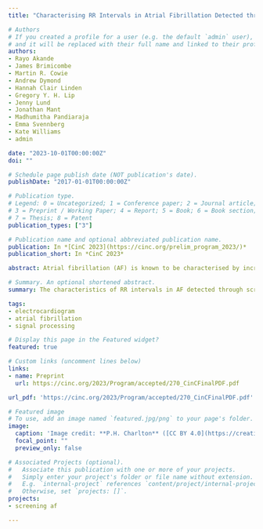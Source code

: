 ```yaml
---
title: "Characterising RR Intervals in Atrial Fibrillation Detected through Screening"

# Authors
# If you created a profile for a user (e.g. the default `admin` user), write the username (folder name) here 
# and it will be replaced with their full name and linked to their profile.
authors:
- Rayo Akande
- James Brimicombe
- Martin R. Cowie
- Andrew Dymond
- Hannah Clair Linden
- Gregory Y. H. Lip
- Jenny Lund
- Jonathan Mant
- Madhumitha Pandiaraja
- Emma Svennberg
- Kate Williams
- admin

date: "2023-10-01T00:00:00Z"
doi: ""

# Schedule page publish date (NOT publication's date).
publishDate: "2017-01-01T00:00:00Z"

# Publication type.
# Legend: 0 = Uncategorized; 1 = Conference paper; 2 = Journal article;
# 3 = Preprint / Working Paper; 4 = Report; 5 = Book; 6 = Book section;
# 7 = Thesis; 8 = Patent
publication_types: ["3"]

# Publication name and optional abbreviated publication name.
publication: In *[CinC 2023](https://cinc.org/prelim_program_2023/)*
publication_short: In *CinC 2023*

abstract: Atrial fibrillation (AF) is known to be characterised by increased RR interval variability. However, the characteristics of RR intervals in AF detected through screening have not been extensively studied. The aim of this study was to characterise RR intervals in AF detected in screening of older, community dwelling adults. RR interval characteristics were extracted from 2,709 ECGs from the SAFER AF Screening Programme, consisting of 671 ECGs exhibiting AF, and 2,038 non-AF ECGs. The characteristics included measures of the mean RR interval, the variability in RR intervals, and the proportion of successive RR intervals differing by at least 50ms (pNN50). All characteristics differed significantly between AF and non-AF ECGs. pNN50 provided the highest performance for discriminating between AF and non-AF, with an AUROC of 96%. In AF the majority of successive RR intervals differed by more than 50ms, although there was large variation in the level of RR interval variability between AF ECGs. This study contributes to furthering our understanding of RR interval characteristics in AF. In the future this could form the basis of an algorithm to automatically identify ECGs exhibiting AF with potential applications in AF screening.

# Summary. An optional shortened abstract.
summary: The characteristics of RR intervals in AF detected through screening.

tags:
- electrocardiogram
- atrial fibrillation
- signal processing

# Display this page in the Featured widget?
featured: true

# Custom links (uncomment lines below)
links:
- name: Preprint
  url: https://cinc.org/2023/Program/accepted/270_CinCFinalPDF.pdf

url_pdf: 'https://cinc.org/2023/Program/accepted/270_CinCFinalPDF.pdf'

# Featured image
# To use, add an image named `featured.jpg/png` to your page's folder. 
image:
  caption: 'Image credit: **P.H. Charlton** ([CC BY 4.0](https://creativecommons.org/licenses/by/4.0/))'
  focal_point: ""
  preview_only: false

# Associated Projects (optional).
#   Associate this publication with one or more of your projects.
#   Simply enter your project's folder or file name without extension.
#   E.g. `internal-project` references `content/project/internal-project/index.md`.
#   Otherwise, set `projects: []`.
projects:
- screening af

---
```


